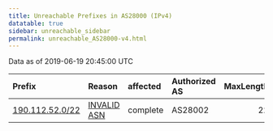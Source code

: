 ```yaml
---
title: Unreachable Prefixes in AS28000 (IPv4)
datatable: true
sidebar: unreachable_sidebar
permalink: unreachable_AS28000-v4.html
---
```


Data as of 2019-06-19 20:45:00 UTC


<div class="datatable-begin"></div>

| Prefix                                                   | Reason                                                                                                 | affected   | Authorized AS   |   MaxLength | Anchor                                         |   unreachable /24s |
|:---------------------------------------------------------|:-------------------------------------------------------------------------------------------------------|:-----------|:----------------|------------:|:-----------------------------------------------|-------------------:|
| [190.112.52.0/22](https://stat.ripe.net/190.112.52.0/22) | [INVALID ASN](https://rpki-validator.ripe.net/announcement-preview?asn=AS28000&prefix=190.112.52.0/22) | complete   | AS28002         |          22 | [LACNIC](unreachable_LACNIC_RPKI_Root-v4.html) |                  4 |

<div class="datatable-end"></div>